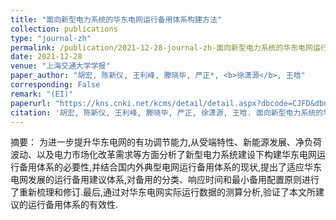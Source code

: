 ```yaml
---
title: "面向新型电力系统的华东电网运行备用体系构建方法"
collection: publications
type: "journal-zh"
permalink: /publication/2021-12-28-journal-zh-面向新型电力系统的华东电网运行备用体系构建方法
date: 2021-12-28
venue: "上海交通大学学报"
paper_author: "胡宏, 陈新仪, 王利峰, 滕晓毕, 严正*, <b>徐潇源</b>, 王晗"
corresponding: False
remark: "(EI)"
paperurl: "https://kns.cnki.net/kcms/detail/detail.aspx?dbcode=CJFD&dbname=CJFDLAST2022&filename=SHJT202112014&uniplatform=NZKPT&v=EHoub_I5tqchZTvwPx9sHrMnxq-DV_Z-P-L2LIj-4KI5CAIl01lnUkmzoIeiBe7o"
citation: '胡宏, 陈新仪, 王利峰, 滕晓毕, 严正, 徐潇源, 王晗. 面向新型电力系统的华东电网运行备用体系构建方法[J]. <i>上海交通大学学报</i>, 2021, 55(12): 1640-1649.'
---
```


摘要：
为进一步提升华东电网的有功调节能力,从受端特性、新能源发展、净负荷波动、以及电力市场化改革需求等方面分析了新型电力系统建设下构建华东电网运行备用体系的必要性,并结合国内外典型电网运行备用体系的现状,提出了适应华东电网发展的运行备用建议体系,对备用的分类、响应时间和最小备用配置原则进行了重新梳理和修订.最后,通过对华东电网实际运行数据的测算分析,验证了本文所建议的运行备用体系的有效性. 